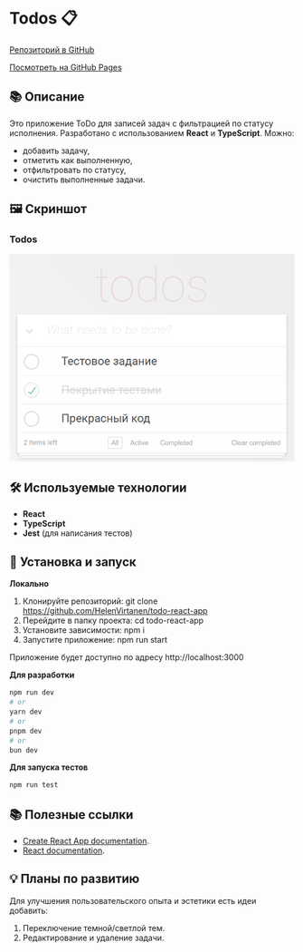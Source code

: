 # Todos 📋
[Репозиторий в GitHub](https://github.com/HelenVirtanen/todo-react-app)

[Посмотреть на GitHub Pages](https://helenvirtanen.github.io/todo-react-app/)

 ## 📚 Описание
Это приложение ToDo для записей задач с фильтрацией по статусу исполнения. Разработано с использованием **React** и **TypeScript**.
Можно:
- добавить задачу,
- отметить как выполненную,
- отфильтровать по статусу,
- очистить выполненные задачи.

## 🖼️ Скриншот
### Todos
![Todos](/src/screenshots/todos-pp.PNG)

## 🛠️ Используемые технологии
- **React**
- **TypeScript**
- **Jest** (для написания тестов)

## 🚀 Установка и запуск
**Локально**
1. Клонируйте репозиторий:
   git clone https://github.com/HelenVirtanen/todo-react-app
2. Перейдите в папку проекта:
   cd todo-react-app
3. Установите зависимости: 
   npm i
4. Запустите приложение:
   npm run start
   
Приложение будет доступно по адресу http://localhost:3000

**Для разработки**
```bash
npm run dev
# or
yarn dev
# or
pnpm dev
# or
bun dev
```

**Для запуска тестов**
```bash
npm run test
```

## 📚 Полезные ссылки
- [Create React App documentation](https://facebook.github.io/create-react-app/docs/getting-started).
- [React documentation](https://reactjs.org/).

## 💡 Планы по развитию
Для улучшения пользовательского опыта и эстетики есть идеи добавить:

1. Переключение темной/светлой тем.
2. Редактирование и удаление задачи.